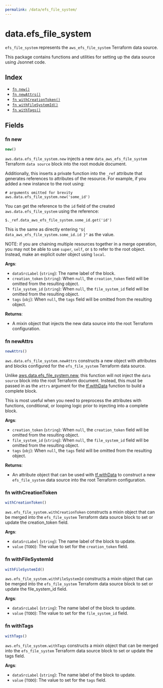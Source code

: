 ```yaml
---
permalink: /data/efs_file_system/
---
```


# data.efs_file_system

`efs_file_system` represents the `aws_efs_file_system` Terraform data source.



This package contains functions and utilities for setting up the data source using Jsonnet code.


## Index

* [`fn new()`](#fn-new)
* [`fn newAttrs()`](#fn-newattrs)
* [`fn withCreationToken()`](#fn-withcreationtoken)
* [`fn withFileSystemId()`](#fn-withfilesystemid)
* [`fn withTags()`](#fn-withtags)

## Fields

### fn new

```ts
new()
```


`aws.data.efs_file_system.new` injects a new `data_aws_efs_file_system` Terraform `data source`
block into the root module document.

Additionally, this inserts a private function into the `_ref` attribute that generates references to attributes of the
resource. For example, if you added a new instance to the root using:

    # arguments omitted for brevity
    aws.data.efs_file_system.new('some_id')

You can get the reference to the `id` field of the created `aws.data.efs_file_system` using the reference:

    $._ref.data_aws_efs_file_system.some_id.get('id')

This is the same as directly entering `"${ data_aws_efs_file_system.some_id.id }"` as the value.

NOTE: if you are chaining multiple resources together in a merge operation, you may not be able to use `super`, `self`,
or `$` to refer to the root object. Instead, make an explicit outer object using `local`.

**Args**:
  - `dataSrcLabel` (`string`): The name label of the block.
  - `creation_token` (`string`):  When `null`, the `creation_token` field will be omitted from the resulting object.
  - `file_system_id` (`string`):  When `null`, the `file_system_id` field will be omitted from the resulting object.
  - `tags` (`obj`):  When `null`, the `tags` field will be omitted from the resulting object.

**Returns**:
- A mixin object that injects the new data source into the root Terraform configuration.


### fn newAttrs

```ts
newAttrs()
```


`aws.data.efs_file_system.newAttrs` constructs a new object with attributes and blocks configured for the `efs_file_system`
Terraform data source.

Unlike [aws.data.efs_file_system.new](#fn-efsfilesystemnew), this function will not inject the `data source`
block into the root Terraform document. Instead, this must be passed in as the `attrs` argument for the
[tf.withData](https://github.com/tf-libsonnet/core/tree/main/docs#fn-withdata) function to build a complete block.

This is most useful when you need to preprocess the attributes with functions, conditional, or looping logic prior to
injecting into a complete block.

**Args**:
  - `creation_token` (`string`):  When `null`, the `creation_token` field will be omitted from the resulting object.
  - `file_system_id` (`string`):  When `null`, the `file_system_id` field will be omitted from the resulting object.
  - `tags` (`obj`):  When `null`, the `tags` field will be omitted from the resulting object.

**Returns**:
  - An attribute object that can be used with [tf.withData](https://github.com/tf-libsonnet/core/tree/main/docs#fn-withdata) to construct a new `efs_file_system` data source into the root Terraform configuration.


### fn withCreationToken

```ts
withCreationToken()
```

`aws.efs_file_system.withCreationToken` constructs a mixin object that can be merged into the `efs_file_system`
Terraform data source block to set or update the creation_token field.



**Args**:
  - `dataSrcLabel` (`string`): The name label of the block to update.
  - `value` (`TODO`): The value to set for the `creation_token` field.


### fn withFileSystemId

```ts
withFileSystemId()
```

`aws.efs_file_system.withFileSystemId` constructs a mixin object that can be merged into the `efs_file_system`
Terraform data source block to set or update the file_system_id field.



**Args**:
  - `dataSrcLabel` (`string`): The name label of the block to update.
  - `value` (`TODO`): The value to set for the `file_system_id` field.


### fn withTags

```ts
withTags()
```

`aws.efs_file_system.withTags` constructs a mixin object that can be merged into the `efs_file_system`
Terraform data source block to set or update the tags field.



**Args**:
  - `dataSrcLabel` (`string`): The name label of the block to update.
  - `value` (`TODO`): The value to set for the `tags` field.
